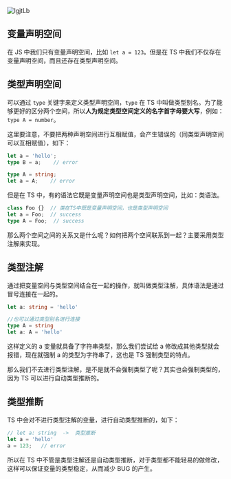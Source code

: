 
![lgjtLb](http://qny.mrpwei.cc/uPic/lgjtLb.jpg)

## 变量声明空间

在 JS 中我们只有变量声明空间，比如 `let a = 123`。但是在 TS 中我们不仅存在变量声明空间，而且还存在类型声明空间。

## 类型声明空间

可以通过 `type` 关键字来定义类型声明空间，`type` 在 TS 中叫做类型别名。为了能够更好的区分两个空间，所以**人为规定类型空间定义的名字首字母要大写**，例如：`type A = number`。

这里要注意，不要把两种声明空间进行互相赋值，会产生错误的（同类型声明空间可以互相赋值），如下：

```TypeScript
let a = 'hello';
type B = a;    // error

type A = string;
let a = A;    // error
```

但是在 TS 中，有的语法它既是变量声明空间也是类型声明空间，比如：类语法。

```TypeScript
class Foo {}  // 类在TS中既是变量声明空间，也是类型声明空间
let a = Foo;  // success
type A = Foo;  // success
```

那么两个空间之间的关系又是什么呢？如何把两个空间联系到一起？主要采用类型注解来实现。

## 类型注解

通过把变量空间与类型空间结合在一起的操作，就叫做类型注解，具体语法是通过冒号连接在一起的。 

```TypeScript
let a: string = 'hello'

//也可以通过类型别名进行连接
type A = string
let a: A = 'hello'
```

这样定义的 a 变量就具备了字符串类型，那么我们尝试给 a 修改成其他类型就会报错，现在就强制 a 的类型为字符串了，这也是 TS 强制类型的特点。

那么我们不去进行类型注解，是不是就不会强制类型了呢？其实也会强制类型的，因为 TS 可以进行自动类型推断的。 

## 类型推断

TS 中会对不进行类型注解的变量，进行自动类型推断的，如下：

```ts
// let a: string  ->  类型推断
let a = 'hello'
a = 123;   // error
```

所以在 TS 中不管是类型注解还是自动类型推断，对于类型都不能轻易的做修改，这样可以保证变量的类型稳定，从而减少 BUG 的产生。
